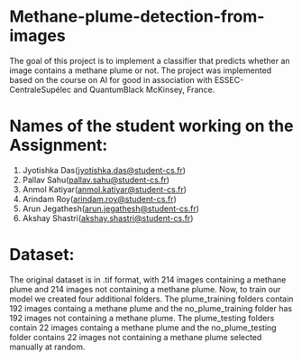 # Methane-plume-detection-from-images

The goal of this project is to implement a classifier that predicts whether an image contains a methane plume or not. The project was implemented based on the course on AI for good in association with ESSEC-CentraleSupélec and QuantumBlack McKinsey, France.
# Names of the student working on the Assignment:

1. Jyotishka Das(jyotishka.das@student-cs.fr)
2. Pallav Sahu(pallav.sahu@student-cs.fr)
3. Anmol Katiyar(anmol.katiyar@student-cs.fr)
4. Arindam Roy(arindam.roy@student-cs.fr)
5. Arun Jegathesh(arun.jegathesh@student-cs.fr)
6. Akshay Shastri(akshay.shastri@student-cs.fr)

# Dataset:
The original dataset is in .tif format, with 214 images containing a methane plume and 214 images not containing a methane plume. Now, to train our model we created four additional folders. The plume_training folders contain 192 images containg a methane plume and the no_plume_training folder has 192 images not containing a methane plume. The plume_testing folders contain 22 images containg a methane plume and the no_plume_testing folder contains 22 images not containing a methane plume selected manually at random.

